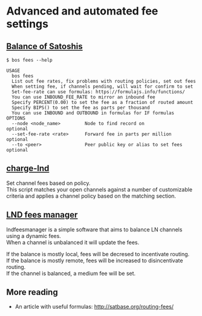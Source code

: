 # Advanced and automated fee settings

## [Balance of Satoshis](https://github.com/alexbosworth/balanceofsatoshis)

`$ bos fees --help`
```
USAGE
  bos fees 
  List out fee rates, fix problems with routing policies, set out fees
  When setting fee, if channels pending, will wait for confirm to set
  Set-fee-rate can use formulas: https://formulajs.info/functions/
  You can use INBOUND_FEE_RATE to mirror an inbound fee
  Specify PERCENT(0.00) to set the fee as a fraction of routed amount
  Specify BIPS() to set the fee as parts per thousand
  You can use INBOUND and OUTBOUND in formulas for IF formulas
OPTIONS
  --node <node_name>         Node to find record on                    optional      
  --set-fee-rate <rate>      Forward fee in parts per million          optional      
  --to <peer>                Peer public key or alias to set fees      optional    
```     

## [charge-lnd](https://github.com/accumulator/charge-lnd)
Set channel fees based on policy.  
This script matches your open channels against a number of customizable criteria and applies a channel policy based on the matching section.


## [LND fees manager](https://gitlab.com/nolith/lndfeesmanager)

lndfeesmanager is a simple software that aims to balance LN channels using a dynamic fees.  
When a channel is unbalanced it will update the fees.

If the balance is mostly local, fees will be decresed to incentivate routing.  
If the balance is mostly remote, fees will be increased to disincentivate   routing.  
If the channel is balanced, a medium fee will be set.

## More reading

* An article with useful formulas: http://satbase.org/routing-fees/